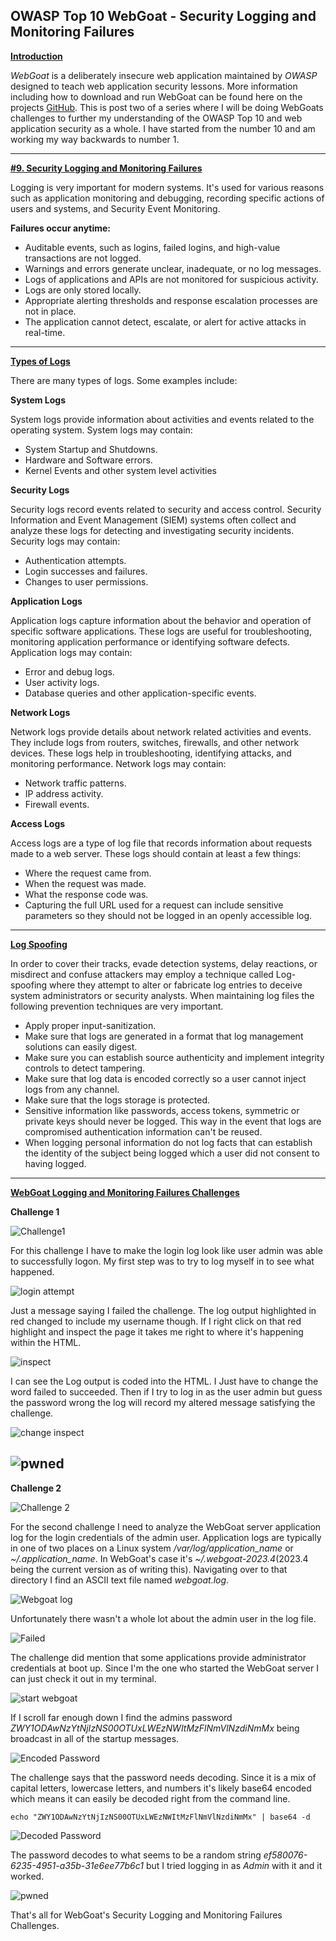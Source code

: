 ## **OWASP Top 10 WebGoat - Security Logging and Monitoring Failures**

<ins> **Introduction** </ins>

*WebGoat* is a deliberately insecure web application maintained by *OWASP* designed to teach web application security lessons. More information including how to download and run WebGoat can be found here on the projects [GitHub](https://github.com/WebGoat/WebGoat).
This is post two of a series where I will be doing WebGoats challenges to further my understanding of the OWASP Top 10 and web application security as a whole. I have started from the number 10 and am working my way backwards to number 1.

---

<ins> **\#9. Security Logging and Monitoring Failures** </ins>

Logging is very important for modern systems. It's used for various reasons such as application monitoring and debugging, recording specific actions of users and systems, and Security Event Monitoring. 

**Failures occur anytime:** 

* Auditable events, such as logins, failed logins, and high-value transactions are not logged. 
* Warnings and errors generate unclear, inadequate, or no log messages. 
* Logs of applications and APIs are not monitored for suspicious activity. 
* Logs are only stored locally. 
* Appropriate alerting thresholds and response escalation processes are not in place. 
* The application cannot detect, escalate, or alert for active attacks in real-time.

---


<ins> **Types of Logs** </ins>

There are many types of logs. Some examples include:

**System Logs**  

System logs provide information about activities and events related to the operating system. System logs may contain: 

* System Startup and Shutdowns.
* Hardware and Software errors.
* Kernel Events and other system level activities 

**Security Logs** 

Security logs record events related to security and access control. Security Information and Event Management (SIEM) systems often collect and analyze these logs for detecting and investigating security incidents. Security logs may contain: 

* Authentication attempts.
* Login successes and failures.
* Changes to user permissions.


**Application Logs** 

Application logs capture information about the behavior and operation of specific software applications. These logs are useful for troubleshooting, monitoring application performance or identifying software defects. Application logs may contain: 

* Error and debug logs.
* User activity logs.
* Database queries and other application-specific events.

**Network Logs** 

Network logs provide details about network related activities and events. They include logs from routers, switches, firewalls, and other network devices. These logs help in troubleshooting, identifying attacks, and monitoring performance. Network logs may contain: 

* Network traffic patterns.
* IP address activity.
* Firewall events.

**Access Logs** 

Access logs are a type of log file that records information about requests made to a web server. These logs should contain at least a few things: 

* Where the request came from.
* When the request was made.
* What the response code was.
* Capturing the full URL used for a request can include sensitive parameters so they should not be logged in an openly accessible log. 

---

<ins> **Log Spoofing** </ins>

In order to cover their tracks, evade detection systems, delay reactions, or misdirect and confuse attackers may employ a technique called Log-spoofing where they attempt to alter or fabricate log entries to deceive system administrators or security analysts.  When maintaining log files the following prevention techniques are very important. 

* Apply proper input-sanitization.
* Make sure that logs are generated in a format that log management solutions can easily digest.
* Make sure you can establish source authenticity and implement integrity controls to detect tampering.
* Make sure that log data is encoded correctly so a user cannot inject logs from any channel. 
* Make sure that the logs storage is protected. 
* Sensitive information like passwords, access tokens, symmetric or private keys should never be logged. This way in the event that logs are compromised authentication information can't be reused. 
* When logging personal information do not log facts that can establish the identity of the subject being logged which a user did not consent to having logged. 

---

<ins> **WebGoat Logging and Monitoring Failures Challenges** </ins>

**Challenge 1**

![Challenge1](/docs/assets/images/webgoat/loggingfailures/logging01.png)

For this challenge I have to make the login log look like user admin was able to successfully logon. My first step was to try to log myself in to see what happened.

![login attempt](/docs/assets/images/webgoat/loggingfailures/logging02.png)

Just a message saying I failed the challenge. The log output highlighted in red changed to include my username though. If I right click on that red highlight and inspect the page it takes me right to where it's happening within the HTML. 

![inspect](/docs/assets/images/webgoat/loggingfailures/logging03.png)

I can see the Log output is coded into the HTML. I Just have to change the word failed to succeeded. Then if I try to log in as the user admin but guess the password wrong the log will record my altered message satisfying the challenge. 

![change inspect](/docs/assets/images/webgoat/loggingfailures/logging04.png)

![pwned](/docs/assets/images/webgoat/loggingfailures/logging05.png)
---

**Challenge 2**

![Challenge 2](/docs/assets/images/webgoat/loggingfailures/logging06.png)

For the second challenge I need to analyze the WebGoat server application log for the login credentials of the admin user. Application logs are typically in one of two places on a Linux system */var/log/application_name* or *~/.application_name*. In WebGoat's case it's *~/.webgoat-2023.4*(2023.4 being the current version as of writing this). Navigating over to that directory I find an ASCII text file named *webgoat.log*. 

![Webgoat log](/docs/assets/images/webgoat/loggingfailures/logging07.png)

Unfortunately there wasn't a whole lot about the admin user in the log file. 

![Failed](/docs/assets/images/webgoat/loggingfailures/logging08.png)

The challenge did mention that some applications provide administrator credentials at boot up. Since I'm the one who started the WebGoat server I can just check it out in my terminal. 

![start webgoat](/docs/assets/images/webgoat/loggingfailures/logging09.png)

If I scroll far enough down I find the admins password *ZWY1ODAwNzYtNjIzNS00OTUxLWEzNWItMzFlNmVlNzdiNmMx* being broadcast in all of the startup messages.

![Encoded Password](/docs/assets/images/webgoat/loggingfailures/logging10.png)

The challenge says that the password needs decoding. Since it is a mix of capital letters, lowercase letters, and numbers it's likely base64 encoded which means it can easily be decoded right from the command line.

`echo "ZWY1ODAwNzYtNjIzNS00OTUxLWEzNWItMzFlNmVlNzdiNmMx" | base64 -d`

![Decoded Password](/docs/assets/images/webgoat/loggingfailures/logging11.png)

The password decodes to what seems to be a random string *ef580076-6235-4951-a35b-31e6ee77b6c1* but I tried logging in as *Admin* with it and it worked. 

![pwned](/docs/assets/images/webgoat/loggingfailures/logging12.png)


That's all for WebGoat's Security Logging and Monitoring Failures Challenges.

